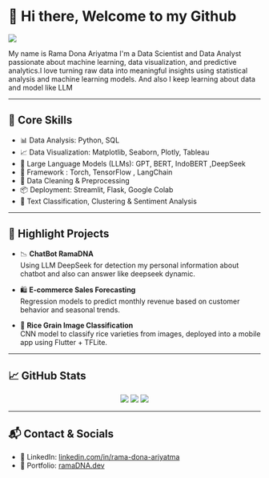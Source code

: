 # 👋 Hi there, Welcome to my Github

<img src="https://readme-typing-svg.herokuapp.com/?lines=Data+Scientist+%7C+Data+Analyst+%7C+Machine+Learning+Enthusiast&center=true&width=700&height=45" />

My name is Rama Dona Ariyatma I'm a Data Scientist and Data Analyst passionate about machine learning, data visualization, and predictive analytics.I love turning raw data into meaningful insights using statistical analysis and machine learning models. And also I keep learning about data and model like LLM

---

## 🚀 Core Skills

- 📊 Data Analysis: Python, SQL
- 📈 Data Visualization: Matplotlib, Seaborn, Plotly, Tableau  
- 🤖 Large Language Models (LLMs): GPT, BERT, IndoBERT ,DeepSeek
- 🤖 Framework : Torch, TensorFlow , LangChain
- 🧹 Data Cleaning & Preprocessing  
- 📦 Deployment: Streamlit, Flask, Google Colab
- 🧾 Text Classification, Clustering & Sentiment Analysis 

---

## 📌 Highlight Projects

- 📉 **ChatBot RamaDNA**  
  Using LLM DeepSeek for detection my personal information about chatbot and also can answer like deepseek dynamic.

- 🛍️ **E-commerce Sales Forecasting**  
  Regression models to predict monthly revenue based on customer behavior and seasonal trends.

- 🌾 **Rice Grain Image Classification**  
  CNN model to classify rice varieties from images, deployed into a mobile app using Flutter + TFLite.


---

## 📈 GitHub Stats

<p align="center">
  <img src="https://github-readme-stats.vercel.app/api?username=RamaDNA&show_icons=true&theme=radical" />
  <img src="https://github-readme-stats.vercel.app/api/top-langs/?username=RamaDNA&layout=compact&theme=radical" />
  <img src="https://github-readme-stats.vercel.app/api/top-langs/?username=RamaDNA&layout=compact" />
</p>

---

## 📬 Contact & Socials

- 💼 LinkedIn: [linkedin.com/in/rama-dona-ariyatma](www.linkedin.com/in/rama-dona-ariyatma-690141277)
- 📁 Portfolio: [ramaDNA.dev](https://ramadna.github.io/rma-portfolio.github.io/)

